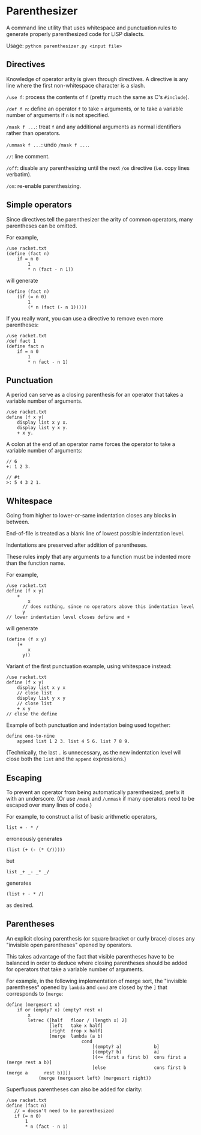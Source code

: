 # Parenthesizer

A command line utility that uses whitespace and punctuation rules to generate properly parenthesized code for LISP dialects.

Usage: `python parenthesizer.py <input file>`

## Directives

Knowledge of operator arity is given through directives. A directive is any line where the first non-whitespace character is a slash.

`/use f`: process the contents of `f` (pretty much the same as C's `#include`).

`/def f n`: define an operator `f` to take `n` arguments, or to take a variable number of arguments if `n` is not specified.

`/mask f ...`: treat `f` and any additional arguments as normal identifiers rather than operators.

`/unmask f ...`: undo `/mask f ...`.

`//`: line comment.

`/off`: disable any parenthesizing until the next `/on` directive (i.e. copy lines verbatim).

`/on`: re-enable parenthesizing.

## Simple operators

Since directives tell the parenthesizer the arity of common operators, many parentheses can be omitted.

For example,
```racket
/use racket.txt
(define (fact n)
    if = n 0
        1
        * n (fact - n 1))
```
will generate
```racket
(define (fact n)
    (if (= n 0)
        1
        (* n (fact (- n 1)))))
```

If you really want, you can use a directive to remove even more parentheses:
```racket
/use racket.txt
/def fact 1
(define fact n
    if = n 0
        1
        * n fact - n 1)
```

## Punctuation

A period can serve as a closing parenthesis for an operator that takes a variable number of arguments.

```racket
/use racket.txt
define (f x y) 
    display list x y x.
    display list y x y.
    + x y.
```

A colon at the end of an operator name forces the operator to take a variable number of arguments:
```
// 6
+: 1 2 3.

// #t
>: 5 4 3 2 1.
```

## Whitespace

Going from higher to lower-or-same indentation closes any blocks in between.

End-of-file is treated as a blank line of lowest possible indentation level.

Indentations are preserved after addition of parentheses.

These rules imply that any arguments to a function must be indented more than the function name.

For example,
```racket
/use racket.txt
define (f x y)
    +
        x
      // does nothing, since no operators above this indentation level
      y
// lower indentation level closes define and + 
```
will generate
```racket
(define (f x y)
    (+
        x
      y))
```

Variant of the first punctuation example, using whitespace instead:
```racket
/use racket.txt
define (f x y)
    display list x y x
    // close list
    display list y x y
    // close list
    + x y
// close the define
```

Example of both punctuation and indentation being used together:
```racket
define one-to-nine
    append list 1 2 3. list 4 5 6. list 7 8 9.
```
(Technically, the last `.` is unnecessary, as the new indentation level will close both the `list` and the `append`
expressions.)

## Escaping

To prevent an operator from being automatically parenthesized, prefix it with an underscore. (Or use `/mask` and `/unmask` if many operators need to be escaped over many lines of code.)

For example, to construct a list of basic arithmetic operators,
```racket
list + - * /
```
erroneously generates
```racket
(list (+ (- (* (/)))))
```
but

```racket
list _+ _- _* _/
```
generates
```racket
(list + - * /)
```
as desired.

## Parentheses

An explicit closing parenthesis (or square bracket or curly brace) closes any "invisible open parentheses"
opened by operators.

This takes advantage of the fact that visible parentheses have to be balanced in order to deduce where closing
parentheses should be added for operators that take a variable number of arguments.

For example, in the following implementation of merge sort, the "invisible parentheses" opened by `lambda` and
`cond` are closed by the `]` that corresponds to `[merge`:
```racket
define (mergesort x)
    if or (empty? x) (empty? rest x)
        x
        letrec ([half   floor / (length x) 2]
                [left   take x half]
                [right  drop x half]
                [merge  lambda (a b)
                            cond
                                [(empty? a)            b]
                                [(empty? b)            a]
                                [(<= first a first b)  cons first a (merge rest a b)]
                                [else                  cons first b (merge a      rest b)]])
            (merge (mergesort left) (mergesort right))
```

Superfluous parentheses can also be added for clarity:
```racket
/use racket.txt
define (fact n)
   // = doesn't need to be parenthesized
   if (= n 0)
       1
       * n (fact - n 1)
```

